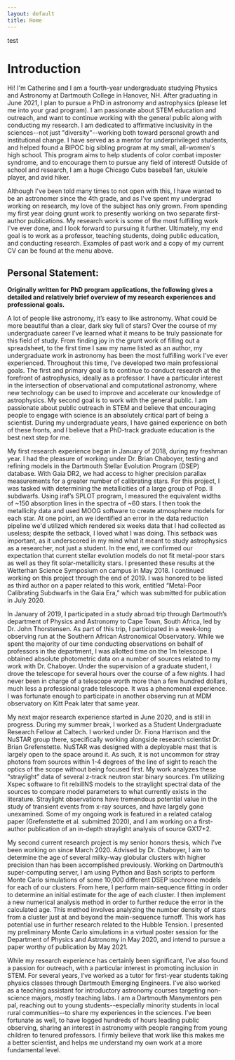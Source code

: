 ```yaml
---
layout: default
title: Home
---
```


test

# Introduction
Hi! I'm Catherine and I am a fourth-year undergraduate studying Physics and Astronomy at Dartmouth College in Hanover, NH. After graduating in June 2021, I plan to pursue a PhD in astronomy and astrophysics (please let me into your grad program). I am passionate about STEM education and outreach, and want to continue working with the general public along with conducting my research. I am dedicated to affirmative inclusivity in the sciences--not just "diversity"--working both toward personal growth and institutional change. I have served as a mentor for underprivileged students, and helped found a BIPOC big sibling program at my small, all-women's high school. This program aims to help students of color combat imposter syndrome, and to encourage them to pursue any field of interest! Outside of school and research, I am a huge Chicago Cubs baseball fan, ukulele player, and avid hiker. 

Although I've been told many times to not open with this, I have wanted to be an astronomer since the 4th grade, and as I've spent my undergrad working on research, my love of the subject has only grown. From spending my first year doing grunt work to presently working on two separate first-author publications. My research work is some of the most fulfilling work I've ever done, and I look forward to pursuing it further. Ultimately, my end goal is to work as a professor, teaching students, doing public education, and conducting research. Examples of past work and a copy of my current CV can be found at the menu above.



## Personal Statement:
**Originally written for PhD program applications, the following gives a detailed and relatively brief overview of my research experiences and professional goals.**

A lot of people like astronomy, it’s easy to like astronomy. What could be more beautiful than a clear, dark sky full of stars? Over the course of my undergraduate career I’ve learned what it means to be truly passionate for this field of study. From finding joy in the grunt work of filling out a spreadsheet, to the first time I saw my name listed as an author, my undergraduate work in astronomy has been the most fulfilling work I’ve ever experienced. Throughout this time, I've developed two main professional goals. The first and primary goal is to continue to conduct research at the forefront of astrophysics, ideally as a professor. I have a particular interest in the intersection of observational and computational astronomy, where new technology can be used to improve and accelerate our knowledge of astrophysics. My second goal is to work with the general public. I am passionate about public outreach in STEM and believe that encouraging people to engage with science is an absolutely critical part of being a scientist. During my undergraduate years, I have gained experience on both of these fronts, and I believe that a PhD-track graduate education is the best next step for me.

My first research experience began in January of 2018, during my freshman year. I had the pleasure of working under Dr. Brian Chaboyer, testing and refining models in the Dartmouth Stellar Evolution Program (DSEP) database. With Gaia DR2, we had access to higher precision parallax measurements for a greater number of calibrating stars. For this project, I was tasked with determining the metallicities of a large group of Pop. II subdwarfs. Using iraf’s SPLOT program, I measured the equivalent widths of ~150 absorption lines in the spectra of ~60 stars. I then took the metallicity data and used MOOG software to create atmosphere models for each star. At one point, an we identified an error in the data reduction pipeline we'd utilized which rendered six weeks data that I had collected as useless; despite the setback, I loved what I was doing. This setback was important, as it underscored in my mind what it meant to study astrophysics as a researcher, not just a student. In the end, we confirmed our expectation that current stellar evolution models do not fit metal-poor stars as well as they fit solar-metallicity stars. I presented these results at the Wetterhan Science Symposium on campus in May 2018. I continued working on this project through the end of 2019. I was honored to be listed as third author on a paper related to this work, entitled “Metal-Poor Calibrating Subdwarfs in the Gaia Era,” which was submitted for publication in July 2020.

In January of 2019, I participated in a study abroad trip through Dartmouth’s department of Physics and Astronomy to Cape Town, South Africa, led by Dr. John Thorstensen. As part of this trip, I participated in a week-long observing run at the Southern African Astronomical Observatory. While we spent the majority of our time conducting observations on behalf of professors in the department, I was allotted time on the 1m telescope. I obtained absolute photometric data on a number of sources related to my work with Dr. Chaboyer. Under the supervision of a graduate student, I drove the telescope for several hours over the course of a few nights. I had never been in charge of a telescope worth more than a few hundred dollars, much less a professional grade telescope. It was a phenomenal experience. I was fortunate enough to participate in another observing run at MDM observatory on Kitt Peak later that same year.

My next major research experience started in June 2020, and is still in progress. During my summer break, I worked as a Student Undergraduate Research Fellow at Caltech. I worked under Dr. Fiona Harrison and the NuSTAR group there, specifically working alongside research scientist Dr. Brian Grefenstette. NuSTAR was designed with a deployable mast that is largely open to the space around it. As such, it is not uncommon for stray photons from sources within 1-4 degrees of the line of sight to reach the optics of the scope without being focused first. My work analyzes these “straylight” data of several z-track neutron star binary sources. I’m utilizing Xspec software to fit relxillNS models to the straylight spectral data of the sources to compare model parameters to what currently exists in the literature. Straylight observations have tremendous potential value in the study of transient events from x-ray sources, and have largely gone unexamined. Some of my ongoing work is featured in a related catalog paper (Grefenstette et al. submitted 2020), and I am working on a first-author publication of an in-depth straylight analysis of source GX17+2.

My second current research project is my senior honors thesis, which I’ve been working on since March 2020. Advised by Dr. Chaboyer, I aim to determine the age of several milky-way globular clusters with higher precision than has been accomplished previously. Working on Dartmouth’s super-computing server, I am using Python and Bash scripts to perform Monte Carlo simulations of some 10,000 different DSEP isochrone models for each of our clusters. From here, I perform main-sequence fitting in order to determine an initial estimate for the age of each cluster. I then implement a new numerical analysis method in order to further reduce the error in the calculated age. This method involves analyzing the number density of stars from a cluster just at and beyond the main-sequence turnoff. This work has potential use in further research related to the Hubble Tension. I presented my preliminary Monte Carlo simulations in a virtual poster session for the Department of Physics and Astronomy in May 2020, and intend to pursue a paper worthy of publication by May 2021. 

While my research experience has certainly been significant, I’ve also found a passion for outreach, with a particular interest in promoting inclusion in STEM. For several years, I’ve worked as a tutor for first-year students taking physics classes through Dartmouth Emerging Engineers. I’ve also worked as a teaching assistant for introductory astronomy courses targeting non-science majors, mostly teaching labs. I am a Dartmouth Manymentors pen pal, reaching out to young students--especially minority students in local rural communities--to share my experiences in the sciences. I’ve been fortunate as well, to have logged hundreds of hours leading public observing, sharing an interest in astronomy with people ranging from young children to tenured professors. I firmly believe that work like this makes me a better scientist, and helps me understand my own work at a more fundamental level.

<!--![CVpg1](https://github.com/catieslaughts/catieslaughts.github.io/blob/master/websitecvpg1.jpg)-->


<!--For more details see [GitHub Flavored Markdown](https://guides.github.com/features/mastering-markdown/).-->
